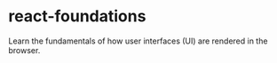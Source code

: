 # react-foundations
Learn the fundamentals of how user interfaces (UI) are rendered in the browser.
